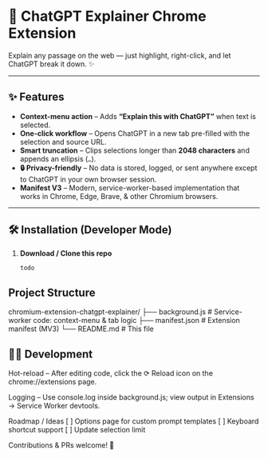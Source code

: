 # 🤖 ChatGPT Explainer Chrome Extension

Explain any passage on the web — just highlight, right-click, and let ChatGPT break it down. ✨

---

## ✨ Features
- **Context-menu action** – Adds **“Explain this with ChatGPT”** when text is selected.  
- **One-click workflow** – Opens ChatGPT in a new tab pre-filled with the selection and source URL.  
- **Smart truncation** – Clips selections longer than **2048 characters** and appends an ellipsis (`…`).  
- **🔒 Privacy-friendly** – No data is stored, logged, or sent anywhere except to ChatGPT in your own browser session.  
- **Manifest V3** – Modern, service-worker-based implementation that works in Chrome, Edge, Brave, & other Chromium browsers.

---

## 🛠️ Installation (Developer Mode)

1. **Download / Clone this repo**

   ```bash
   todo
   ```

## Project Structure
chromium-extension-chatgpt-explainer/
├── background.js   # Service-worker code: context-menu & tab logic
├── manifest.json   # Extension manifest (MV3)
└── README.md       # This file

## 🧑‍💻 Development
Hot-reload – After editing code, click the ⟳ Reload icon on the chrome://extensions page.

Logging – Use console.log inside background.js; view output in Extensions → Service Worker devtools.

Roadmap / Ideas
[ ] Options page for custom prompt templates
[ ] Keyboard shortcut support
[ ] Update selection limit

Contributions & PRs welcome! 🚀
